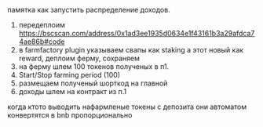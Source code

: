 памятка как запустить распределение доходов.
1. передеплоим https://bscscan.com/address/0x1ad3ee1935d0634e1f43161b3a29afdca74ae86b#code
2. в farmfactory plugin указываем свапы как staking a этот новый как reward, деплоим ферму, сохраняем
3. на ферму шлем 100 токенов полученых в п1.
5. Start/Stop farming period (100)
6. размещаем полученый шорткод на главной
7. доходы шлем на контракт из п.1

когда ктото выводить нафармленые токены с депозита они автоматом конвертятся в bnb пропорционально
